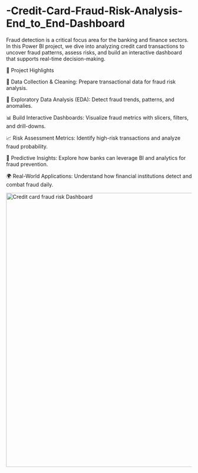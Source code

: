 # -Credit-Card-Fraud-Risk-Analysis-End_to_End-Dashboard
Fraud detection is a critical focus area for the banking and finance sectors. In this Power BI project, we dive into analyzing credit card transactions to uncover fraud patterns, assess risks, and build an interactive dashboard that supports real-time decision-making.

🚀 Project Highlights

🧹 Data Collection & Cleaning: Prepare transactional data for fraud risk analysis.

🔎 Exploratory Data Analysis (EDA): Detect fraud trends, patterns, and anomalies.

📊 Build Interactive Dashboards: Visualize fraud metrics with slicers, filters, and drill-downs.

📈 Risk Assessment Metrics: Identify high-risk transactions and analyze fraud probability.

🤖 Predictive Insights: Explore how banks can leverage BI and analytics for fraud prevention.

🌍 Real-World Applications: Understand how financial institutions detect and combat fraud daily.









<img width="1321" height="741" alt="Credit card fraud risk Dashboard" src="https://github.com/user-attachments/assets/e887dcff-ee59-4a15-bdc3-d64321288486" />

